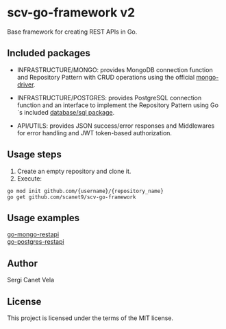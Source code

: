 # scv-go-framework v2

Base framework for creating REST APIs in Go.

## Included packages
- INFRASTRUCTURE/MONGO: provides MongoDB connection function and Repository Pattern with CRUD operations using the official [mongo-driver](https://github.com/mongodb/mongo-go-driver).
- INFRASTRUCTURE/POSTGRES: provides PostgreSQL connection function and an interface to implement the Repository Pattern using Go´s included [database/sql package](http://go-database-sql.org).

- API/UTILS: provides JSON success/error responses and Middlewares for error handling and JWT token-based authorization.

## Usage steps
1. Create an empty repository and clone it.
2. Execute:
```
go mod init github.com/{username}/{repository_name}
go get github.com/scanet9/scv-go-framework 
```

## Usage examples
[go-mongo-restapi](https://github.com/scanet9/go-mongo-restapi)
<br />
[go-postgres-restapi](https://github.com/scanet9/go-postgres-restapi)

## Author
Sergi Canet Vela

## License
This project is licensed under the terms of the MIT license.
